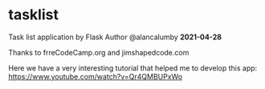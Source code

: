# tasklist
Task list application by Flask
Author @alancalumby
<b>2021-04-28</b>

Thanks to frreCodeCamp.org and jimshapedcode.com

Here we have a very interesting tutorial that helped me to develop this app: https://www.youtube.com/watch?v=Qr4QMBUPxWo
